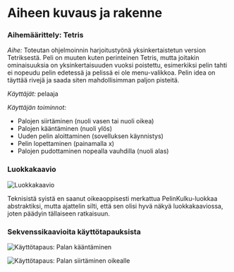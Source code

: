 # Aiheen kuvaus ja rakenne

### Aihemäärittely: Tetris

_Aihe:_ Toteutan ohjelmoinnin harjoitustyönä yksinkertaistetun version Tetriksestä. Peli on muuten kuten perinteinen Tetris, mutta joitakin ominaisuuksia on yksinkertaisuuden vuoksi poistettu, esimerkiksi pelin tahti ei nopeudu pelin edetessä ja pelissä ei ole menu-valikkoa. Pelin idea on täyttää rivejä ja saada siten mahdollisimman paljon pisteitä. 

_Käyttäjät:_ pelaaja

_Käyttäjän toiminnot:_ 
- Palojen siirtäminen (nuoli vasen tai nuoli oikea)
- Palojen kääntäminen (nuoli ylös)
- Uuden pelin aloittaminen (sovelluksen käynnistys)
- Pelin lopettaminen (painamalla x)
- Palojen pudottaminen nopealla vauhdilla (nuoli alas)


### Luokkakaavio


![Luokkakaavio](https://yuml.me/bf80dc51)

Teknisistä syistä en saanut oikeaoppisesti merkattua PelinKulku-luokkaa abstraktiksi, mutta ajattelin silti, että sen olisi hyvä näkyä luokkakaaviossa, joten päädyin tällaiseen ratkaisuun. 

### Sekvenssikaavioita käyttötapauksista


![Käyttötapaus: Palan kääntäminen](https://www.websequencediagrams.com/cgi-bin/cdraw?lz=dGl0bGUgS8OkeXR0w7Z0YXBhdXM6IFBhbGFuIGvDpMOkbnTDpG1pbmVuCk1haW4gLT4gVGV0cmlzOiBuZXcABQcoKQAMEXJ1bigpCgAlBiAtPiBOYXBwYWltaXN0b25LdXVudGVsaWphAD8GAAYWADILUGVsaWxhdXQAKQcABgkoKQoAEgkAgRIIb21pbm8AgRMKAAoFAIEVCwBwGFZLX1VQCgCBEBYAgWkMdACBeAUua2Fhbm5hAIFVDQCBGgtwAIEoCAAeCgCBEBh0AIErCC5zZXVyYWF2YUthYW5ub3MAgjcHAIFKBQCBdQ9yZXR1cm4gdHVsb3MAgXMOAIIeC29ua29UaWxhYSgAIwUsIHgsIHkAgiEPAIEnDG9pc3RhAIImDABBGACBKAoAgUcWAIMiC21lcmtpdHNlADMkcmVwYWludCgp&s=napkin)


![Käyttötapaus: Palan siirtäminen oikealle](https://www.websequencediagrams.com/cgi-bin/cdraw?lz=dGl0bGUgS8OkeXR0w7Z0YXBhdXM6IFBhbGFuIHNpaXJ0w6RtaW5lbiBvaWtlYWxsZQpNYWluIC0-IFRldHJpczogbmV3AAUHKCkADBFydW4oKQoAJQYgLT4gTmFwcGFpbWlzdG9uS3V1bnRlbGlqYQA_BgAGFgAyC1BlbGlsYXV0ACkHAAYJKCkKABIJAIESCG9taW5vAIETCgAKBQCBFQsAcBhWS19SSUdIVAoAgRMWAIFsDHQAgXsFLmxpaWt1TwCCFgcAgV8NAIEkC3AAgTIILnNpaXJyYQAlCwCBIhh0AIE9CC5zZXVyYWF2YUthYW5ub3MAgkkHAIFcBQCCBw9yZXR1cm4gdHVsb3MAggUOAIIwC29ua29UaWxhYSgAIwUsIHgsIHkAgjMPAIEvDG9pc3RhAII4DABBGHgrKwBcGW1lcmtpdHNlACQkcmVwYWludACDQhQAhE4FAIFeBwCDXQg&s=napkin)
